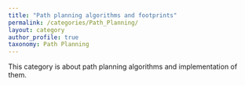 ```yaml
---
title: "Path planning algorithms and footprints"
permalink: /categories/Path_Planning/
layout: category
author_profile: true
taxonomy: Path Planning
---
```


This category is about path planning algorithms and implementation of them.